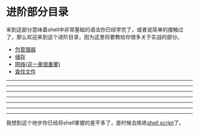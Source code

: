 # 进阶部分目录

来到这部分意味着shell中非常基础的语法你已经学完了，或者说简单的接触过了，那么欢迎来到这个进阶目录，因为这里将要教给你很多关于实战的部分。

- [包管理器](./package.md)
- [储存](./keep.md)
- [网络(这一章很重要)](./net.md)
- [查找文件](./findFile.md)




----
----
----
----
---
---
---
我想到这个地步你已经将shell掌握的差不多了，是时候去练练[shell script](../shell-script/summary.md)了。
